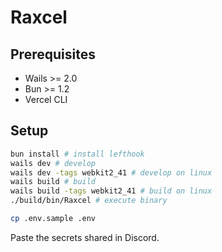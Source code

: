 # Raxcel

## Prerequisites

- Wails >= 2.0
- Bun >= 1.2
- Vercel CLI

## Setup

```sh
bun install # install lefthook
wails dev # develop
wails dev -tags webkit2_41 # develop on linux
wails build # build
wails build -tags webkit2_41 # build on linux
./build/bin/Raxcel # execute binary
```

```sh
cp .env.sample .env
```
Paste the secrets shared in Discord.

